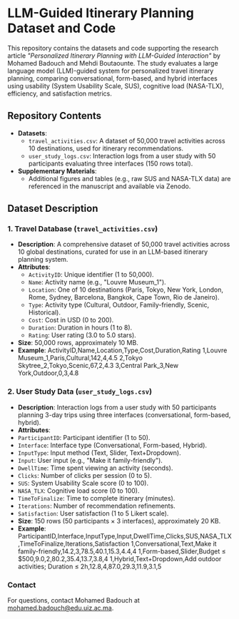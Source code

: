 # LLM-Guided Itinerary Planning Dataset and Code

This repository contains the datasets and code supporting the research article *"Personalized Itinerary Planning with LLM-Guided Interaction"* by Mohamed Badouch and Mehdi Boutaounte. The study evaluates a large language model (LLM)-guided system for personalized travel itinerary planning, comparing conversational, form-based, and hybrid interfaces using usability (System Usability Scale, SUS), cognitive load (NASA-TLX), efficiency, and satisfaction metrics.

## Repository Contents
- **Datasets**:
  - `travel_activities.csv`: A dataset of 50,000 travel activities across 10 destinations, used for itinerary recommendations.
  - `user_study_logs.csv`: Interaction logs from a user study with 50 participants evaluating three interfaces (150 rows total).
- **Supplementary Materials**:
  - Additional figures and tables (e.g., raw SUS and NASA-TLX data) are referenced in the manuscript and available via Zenodo.

## Dataset Description

### 1. Travel Database (`travel_activities.csv`)
- **Description**: A comprehensive dataset of 50,000 travel activities across 10 global destinations, curated for use in an LLM-based itinerary planning system.
- **Attributes**:
  - `ActivityID`: Unique identifier (1 to 50,000).
  - `Name`: Activity name (e.g., "Louvre Museum_1").
  - `Location`: One of 10 destinations (Paris, Tokyo, New York, London, Rome, Sydney, Barcelona, Bangkok, Cape Town, Rio de Janeiro).
  - `Type`: Activity type (Cultural, Outdoor, Family-friendly, Scenic, Historical).
  - `Cost`: Cost in USD (0 to 200).
  - `Duration`: Duration in hours (1 to 8).
  - `Rating`: User rating (3.0 to 5.0 stars).
- **Size**: 50,000 rows, approximately 10 MB.
- **Example**: ActivityID,Name,Location,Type,Cost,Duration,Rating 1,Louvre Museum_1,Paris,Cultural,142,4,4.5 2,Tokyo Skytree_2,Tokyo,Scenic,67,2,4.3 3,Central Park_3,New York,Outdoor,0,3,4.8


### 2. User Study Data (`user_study_logs.csv`)
- **Description**: Interaction logs from a user study with 50 participants planning 3-day trips using three interfaces (conversational, form-based, hybrid).
- **Attributes**:
- `ParticipantID`: Participant identifier (1 to 50).
- `Interface`: Interface type (Conversational, Form-based, Hybrid).
- `InputType`: Input method (Text, Slider, Text+Dropdown).
- `Input`: User input (e.g., "Make it family-friendly").
- `DwellTime`: Time spent viewing an activity (seconds).
- `Clicks`: Number of clicks per session (0 to 5).
- `SUS`: System Usability Scale score (0 to 100).
- `NASA_TLX`: Cognitive load score (0 to 100).
- `TimeToFinalize`: Time to complete itinerary (minutes).
- `Iterations`: Number of recommendation refinements.
- `Satisfaction`: User satisfaction (1 to 5 Likert scale).
- **Size**: 150 rows (50 participants × 3 interfaces), approximately 20 KB.
- **Example**: ParticipantID,Interface,InputType,Input,DwellTime,Clicks,SUS,NASA_TLX,TimeToFinalize,Iterations,Satisfaction 1,Conversational,Text,Make it family-friendly,14.2,3,78.5,40.1,15.3,4.4,4 1,Form-based,Slider,Budget ≤ $500,9.0,2,80.2,35.4,13.7,3.8,4 1,Hybrid,Text+Dropdown,Add outdoor activities; Duration ≤ 2h,12.8,4,87.0,29.3,11.9,3.1,5



### Contact
For questions, contact Mohamed Badouch at mohamed.badouch@edu.uiz.ac.ma.
